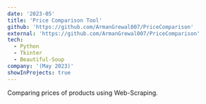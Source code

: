 ```yaml
---
date: '2023-05'
title: 'Price Comparison Tool'
github: 'https://github.com/ArmanGrewal007/PriceComparison'
external: 'https://github.com/ArmanGrewal007/PriceComparison'
tech:
  - Python
  - Tkinter
  - Beautiful-Soup
company: '(May 2023)'
showInProjects: true
---
```

Comparing prices of products using Web-Scraping.

